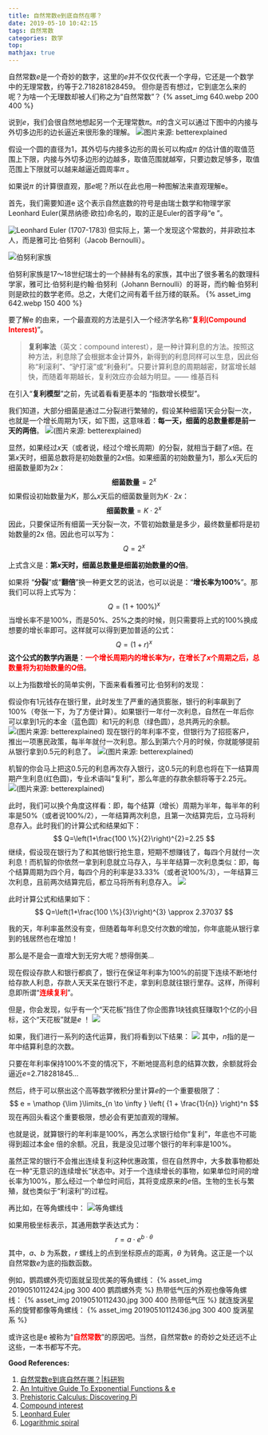 ```yaml
---
title: 自然常数e到底自然在哪？
date: 2019-05-10 10:42:15
tags: 自然常数
categories: 数学
top:
mathjax: true
---
```

自然常数$e$是一个奇妙的数字，这里的$e$并不仅仅代表一个字母，它还是一个数学中的无理常数，约等于2.718281828459。
但你是否有想过，它到底怎么来的呢？为啥一个无理数却被人们称之为“自然常数”？
{% asset_img 640.webp 200 400 %}


<!-- more -->

说到$e$，我们会很自然地想起另一个无理常数$\pi$。$\pi$的含义可以通过下图中的内接与外切多边形的边长逼近来很形象的理解。
![图片来源: betterexplained](641.jfif)

假设一个圆的直径为1，其外切与内接多边形的周长可以构成$\pi$ 的估计值的取值范围上下限，内接与外切多边形的边越多，取值范围就越窄，只要边数足够多，取值范围上下限就可以越来越逼近圆周率$\pi$ 。

如果说$\pi$ 的计算很直观，那$e$呢？所以在此也用一种图解法来直观理解e。

首先，我们需要知道e 这个表示自然底数的符号是由瑞士数学和物理学家Leonhard Euler(莱昂纳德·欧拉)命名的，取的正是Euler的首字母“e ”。

![Leonhard Euler (1707-1783)](640.jpg)
但实际上，第一个发现这个常数的，并非欧拉本人，而是雅可比·伯努利（Jacob Bernoulli）。

![伯努利家族](641.jpg)

伯努利家族是17〜18世纪瑞士的一个赫赫有名的家族，其中出了很多著名的数理科学家，雅可比·伯努利是约翰·伯努利（Johann Bernoulli）的哥哥，而约翰·伯努利则是欧拉的数学老师。总之，大佬们之间有着千丝万缕的联系。
{% asset_img 642.webp 150 400 %}

要了解e 的由来，一个最直观的方法是引入一个经济学名称“<span style="color:red">**复利(Compound Interest)**</span>”。

> **复利率法**（英文：compound interest），是一种计算利息的方法。按照这种方法，利息除了会根据本金计算外，新得到的利息同样可以生息，因此俗称“利滚利”、“驴打滚”或“利叠利”。只要计算利息的周期越密，财富增长越快，而随着年期越长，复利效应亦会越为明显。—— 维基百科

在引入“**复利模型**”之前，先试着看看更基本的 “指数增长模型”。


我们知道，大部分细菌是通过二分裂进行繁殖的，假设某种细菌1天会分裂一次，也就是一个增长周期为1天，如下图，这意味着：**每一天，细菌的总数量都是前一天的两倍**。
![(图片来源: betterexplained)](20190510111844.png)

显然，如果经过$x$天（或者说，经过个增长周期）的分裂，就相当于翻了$x$倍。在第$x$天时，细菌总数将是初始数量的$2x$倍。如果细菌的初始数量为1，那么$x$天后的细菌数量即为$2x$：
$$
\mathbf{细菌数量}=2^{x}
$$
如果假设初始数量为$K$，那么$x$天后的细菌数量则为$K\cdot 2x$：
$$
\mathbf{细菌数量}=K\cdot 2^{x}
$$
因此，只要保证所有细菌一天分裂一次，不管初始数量是多少，最终数量都将是初始数量的2x 倍。因此也可以写为：
$$
Q=2^{x}
$$

上式含义是：**第$x$天时，细菌总数量是细菌初始数量的$Q$倍**。

如果将 “**分裂**”或“**翻倍**”换一种更文艺的说法，也可以说是：“**增长率为100%**”。那我们可以将上式写为：
$$
Q=(1+100 \%)^{x}
$$
当增长率不是100%，而是50%、25%之类的时候，则只需要将上式的100%换成想要的增长率即可。这样就可以得到更加普适的公式：
$$
Q=(1+r)^{x}
$$
**这个公式的数学内涵是**：<span style="color:red">**一个增长周期内的增长率为$r$，在增长了$x$个周期之后，总数量将为初始数量的$Q$倍**</span>。

以上为指数增长的简单实例，下面来看看雅可比·伯努利的发现：

假设你有1元钱存在银行里，此时发生了严重的通货膨胀，银行的利率飙到了100%（夸张一下，为了方便计算）。如果银行一年付一次利息，自然在一年后你可以拿到1元的本金（蓝色圆）和1元的利息（绿色圆），总共两元的余额。
![(图片来源: betterexplained)](20190510112331.png)
现在银行的年利率不变，但银行为了招揽客户，推出一项惠民政策，每半年就付一次利息。那么到第六个月的时候，你就能够提前从银行拿到0.5元的利息了。
![(图片来源: betterexplained)](20190510112343.png)

机智的你会马上把这0.5元的利息再次存入银行，这0.5元的利息也将在下一结算周期产生利息(红色圆)，专业术语叫“复利”，那么年底的存款余额将等于2.25元。
![(图片来源: betterexplained)](20190510112351.png)

此时，我们可以换个角度这样看：即，每个结算（增长）周期为半年，每半年的利率是50%（或者说100%/2），一年结算两次利息，且第一次结算完后，立马将利息存入。此时我们的计算公式和结果如下：
$$
Q=\left(1+\frac{100 \%}{2}\right)^{2}=2.25
$$
继续，假设现在银行为了和其他银行抢生意，短期不想赚钱了，每四个月就付一次利息！而机智的你依然一拿到利息就立马存入，与半年结算一次利息类似：即，每个结算周期为四个月，每四个月的利率是33.33%（或者说100%/3），一年结算三次利息，且前两次结算完后，都立马将所有利息存入。
![](20190510112417.png)

此时计算公式和结果如下：
$$
Q=\left(1+\frac{100 \%}{3}\right)^{3} \approx 2.37037
$$

我的天，年利率虽然没有变，但随着每年利息交付次数的增加，你年底能从银行拿到的钱居然也在增加！

那么是不是会一直增大到无穷大呢？想得倒美…

现在假设存款人和银行都疯了，银行在保证年利率为100%的前提下连续不断地付给存款人利息，存款人天天呆在银行不走，拿到利息就往银行里存。这样，所得利息即所谓“<span style="color:red">**连续复利**</span>”。

但是，你会发现，似乎有一个“天花板”挡住了你企图靠1块钱疯狂赚取1个亿的小目标，这个“天花板”就是$e$ ！
![](20190510112410.jpg)

如果，我们进行一系列的迭代运算，我们将看到以下结果：
![](20190510112404.png)
其中，$n$指的是一年中结算利息的次数。

只要在年利率保持100%不变的情况下，不断地提高利息的结算次数，余额就将会逼近$e$=2.718281845…

然后，终于可以祭出这个高等数学微积分里计算$e$的一个重要极限了：
$$
e = \mathop {\lim }\limits_{n \to \infty } \left( {1 + \frac{1}{n}} \right)^n
$$
现在再回头看这个重要极限，想必会有更加直观的理解。

也就是说，就算银行的年利率是100%，再怎么求银行给你“复利”，年底也不可能得到超过本金e 倍的余额。况且，我是没见过哪个银行的年利率是100%。

虽然正常的银行不会推出连续复利这种优惠政策，但在自然界中，大多数事物都处在一种“无意识的连续增长”状态中。对于一个连续增长的事物，如果单位时间的增长率为100%，那么经过一个单位时间后，其将变成原来的$e$倍。生物的生长与繁殖，就也类似于“利滚利”的过程。

再比如，在等角螺线中：
![等角螺线](20190510112358.png)


如果用极坐标表示，其通用数学表达式为：
$$
r=a \cdot e^{b \cdot \theta}
$$
其中，$a$、$b$ 为系数，$r$ 螺线上的点到坐标原点的距离，$θ$ 为转角。这正是一个以自然常数$e$为底的指数函数。

例如，鹦鹉螺外壳切面就呈现优美的等角螺线：
{% asset_img 20190510112424.jpg 300 400 鹦鹉螺外壳 %}
热带低气压的外观也像等角螺线：
{% asset_img 20190510112430.jpg 300 400 热带低气压 %}
就连旋涡星系的旋臂都像等角螺线：
{% asset_img 20190510112436.jpg 300 400 旋涡星系 %}

或许这也是e 被称为“<span style="color:red">**自然常数**</span>”的原因吧。当然，自然常数e 的奇妙之处还远不止这些，一本书都写不完。

**Good References:**
 1. [自然常数e到底自然在哪？|科研狗](https://mp.weixin.qq.com/s/yAZiYYJBUJuesBCTUL_tBg)
 2. [An Intuitive Guide To Exponential Functions & e](https://betterexplained.com/articles/an-intuitive-guide-to-exponential-functions-e/)
 3. [Prehistoric Calculus: Discovering Pi](https://betterexplained.com/articles/prehistoric-calculus-discovering-pi/)
 4. [Compound interest](https://en.wikipedia.org/wiki/Compound_interest)
 5. [Leonhard Euler](https://en.wikipedia.org/wiki/Leonhard_Euler)
 6. [Logarithmic spiral](https://en.wikipedia.org/wiki/Logarithmic_spiral)
